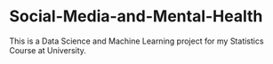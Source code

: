 # Social-Media-and-Mental-Health
 This is a Data Science and Machine Learning project for my Statistics Course at University.
